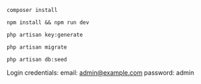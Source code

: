 ```
composer install
```
```
npm install && npm run dev
```
```
php artisan key:generate
```
```
php artisan migrate
```
```
php artisan db:seed
```
Login credentials:
email: admin@example.com
password: admin